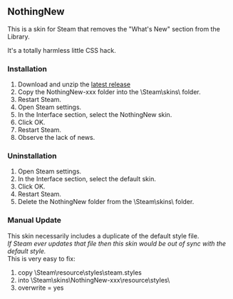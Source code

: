 ## NothingNew

This is a skin for Steam that removes the "What's New" section from the Library.

It's a totally harmless little CSS hack.

### Installation
1. Download and unzip the [latest release](https://github.com/sevenjames/NothingNew/releases)
1. Copy the NothingNew-xxx folder into the \Steam\skins\ folder.
1. Restart Steam.
1. Open Steam settings.
1. In the Interface section, select the NothingNew skin.
1. Click OK.
1. Restart Steam.
1. Observe the lack of news.

### Uninstallation
1. Open Steam settings.
1. In the Interface section, select the default skin.
1. Click OK.
1. Restart Steam.
1. Delete the NothingNew folder from the \Steam\skins\ folder.

### Manual Update
This skin necessarily includes a duplicate of the default style file.
<br>_If Steam ever updates that file then this skin would be out of sync with the default style._
<br>This is very easy to fix:
1. copy \Steam\resource\styles\steam.styles
1. into \Steam\skins\NothingNew-xxx\resource\styles\
1. overwrite = yes
